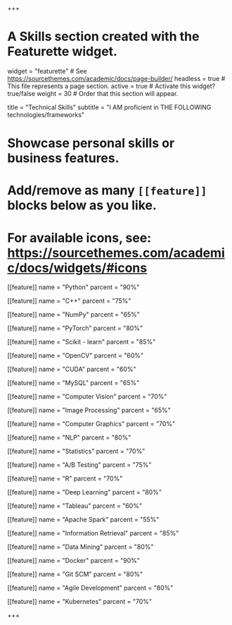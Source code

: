 +++
# A Skills section created with the Featurette widget.
widget = "featurette"  # See https://sourcethemes.com/academic/docs/page-builder/
headless = true  # This file represents a page section.
active = true  # Activate this widget? true/false
weight = 30  # Order that this section will appear.

title = "Technical Skills"
subtitle = "I AM proficient in THE FOLLOWING technologies/frameworks"

# Showcase personal skills or business features.
# 
# Add/remove as many `[[feature]]` blocks below as you like.
# 
# For available icons, see: https://sourcethemes.com/academic/docs/widgets/#icons

[[feature]]
  name = "Python"
  parcent = "90%"
  
[[feature]]
  name = "C++"
  parcent = "75%"  
  
[[feature]]
  name = "NumPy"
  parcent = "65%"
  
[[feature]]
  name = "PyTorch"
  parcent = "80%"
    
[[feature]]
  name = "Scikit - learn"
  parcent = "85%"
    
[[feature]]
  name = "OpenCV"
  parcent = "60%"
      
[[feature]]
  name = "CUDA"
  parcent = "60%"
      
[[feature]]
  name = "MySQL"
  parcent = "65%"
      
[[feature]]
  name = "Computer Vision"
  parcent = "70%"

[[feature]]
  name = "Image Processing"
  parcent = "65%"

[[feature]]
  name = "Computer Graphics"
  parcent = "70%"
      
[[feature]]
  name = "NLP"
  parcent = "80%"
      
[[feature]]
  name = "Statistics"
  parcent = "70%"

[[feature]]
  name = "A/B Testing"
  parcent = "75%"
      
[[feature]]
  name = "R"
  parcent = "70%"
      
      
[[feature]]
  name = "Deep Learning"
  parcent = "80%"
        
[[feature]]
  name = "Tableau"
  parcent = "60%"
          
[[feature]]
  name = "Apache Spark"
  parcent = "55%"
          
[[feature]]
  name = "Information Retrieval"
  parcent = "85%"
          
[[feature]]
  name = "Data Mining"
  parcent = "80%"
          
[[feature]]
  name = "Docker"
  parcent = "90%"
          
          
[[feature]]
  name = "Git SCM"
  parcent = "80%"
          
[[feature]]
  name = "Agile Development"
  parcent = "80%"
          
[[feature]]
  name = "Kubernetes"
  parcent = "70%"
          


+++
